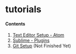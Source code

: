 # tutorials

#### Contents
1. [Text Editor Setup - Atom](https://github.com/SI539/tutorials/tree/master/atom)
2. [Sublime - Plugins](https://github.com/SI539/tutorials/tree/master/sublime)
2. [Git Setup](https://github.com/SI539/tutorials/tree/master/git) (Not Finished Yet)
